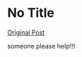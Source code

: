# No Title

[Original Post](https://discourse.onlinedegree.iitm.ac.in/t/164277/488)

<p>someone please help!!!</p>